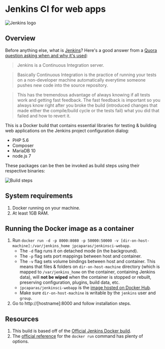 # Jenkins CI for web apps

![Jenkins logo](http://i.imgur.com/CxLJ8ra.png)

## Overview
Before anything else, what is [Jenkins](https://jenkins.io/)? Here's a good answer from a [Quora question asking when and why it's used](https://www.quora.com/What-is-Jenkins-When-and-why-is-it-used):

> Jenkins is a Continuous Integration server.

> Basically Continuous Integration is the practice of running your tests on a non-developer machine automatically everytime someone pushes new code into the source repository.

> This has the tremendous advantage of always knowing if all tests work and getting fast feedback. The fast feedback is important so you always know right after you broke the build (introduced changes that made either the compile/build cycle or the tests fail) what you did that failed and how to revert it.

This is a Docker build that contains essential libraries for testing & building web applications on the Jenkins project configuration dialog:

- PHP 5.6
- Composer
- MariaDB 10
- node.js 7

These packages can be then be invoked as build steps using their respective binaries:

![Build steps](http://i.imgur.com/NESEqc5l.png)

## System requirements
1. Docker running on your machine.
1. At least 1GB RAM.

## Running the Docker image as a container
1. Run `docker run -d -p 8000:8080 -p 50000:50000 -v [dir-on-host-machine]:/var/jenkins_home jpcaparas/jenkinsci-webapp`.
    - The `-d` flag runs it on detached mode (in the background).
    - The `-p` flag sets port mappings between host and container.
    - The `-v` flag sets volume bindings between host and container. This means that files & folders on `dir-on-host-machine` directory (which is mapped to `/var/jenkins_home` on the container, containing Jenkins data), will **not be wiped** when the container is stopped or rebuilt, preserving configuration, plugins, build data, etc.
    - `jpcaparas/jenkinsci-webapp` is the [image hosted on Docker Hub](https://hub.docker.com/r/jpcaparas/jenkinsci-webapp/).
    - Make sure `dir-on-host-machine` is writable by the `jenkins` user and `group`.
1. Go to http://[hostname]:8000 and follow installation steps.

## Resources
1. This build is based off of the [Official Jenkins Docker build](https://github.com/jenkinsci/docker).
1. The [official reference](https://docs.docker.com/engine/reference/run/) for the `docker run` command has plenty of options.
